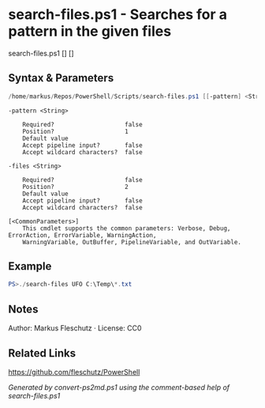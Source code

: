 # search-files.ps1 - Searches for a pattern in the given files

search-files.ps1 [<pattern>] [<files>]

## Syntax & Parameters
```powershell
/home/markus/Repos/PowerShell/Scripts/search-files.ps1 [[-pattern] <String>] [[-files] <String>] [<CommonParameters>]
```

```
-pattern <String>
    
    Required?                    false
    Position?                    1
    Default value                
    Accept pipeline input?       false
    Accept wildcard characters?  false
```

```
-files <String>
    
    Required?                    false
    Position?                    2
    Default value                
    Accept pipeline input?       false
    Accept wildcard characters?  false
```

```
[<CommonParameters>]
    This cmdlet supports the common parameters: Verbose, Debug, ErrorAction, ErrorVariable, WarningAction, 
    WarningVariable, OutBuffer, PipelineVariable, and OutVariable.
```

## Example
```powershell
PS>./search-files UFO C:\Temp\*.txt
```


## Notes
Author: Markus Fleschutz · License: CC0

## Related Links
https://github.com/fleschutz/PowerShell

*Generated by convert-ps2md.ps1 using the comment-based help of search-files.ps1*
